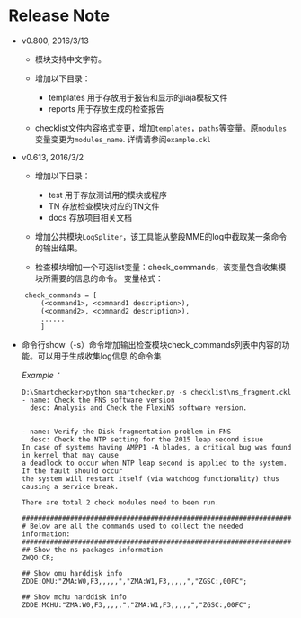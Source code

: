 Release Note
====================
* v0.800, 2016/3/13
  
  + 模块支持中文字符。
  + 增加以下目录：
  
    - templates 用于存放用于报告和显示的jiaja模板文件
    - reports   用于存放生成的检查报告
    
  + checklist文件内容格式变更，增加`templates`，`paths`等变量。原`modules`变量变更为`modules_name`.
    详情请参阅`example.ckl`
    
* v0.613, 2016/3/2

  + 增加以下目录：
    
    - test  用于存放测试用的模块或程序
    - TN    存放检查模块对应的TN文件
    - docs  存放项目相关文档
    
  + 增加公共模块`LogSpliter`，该工具能从整段MME的log中截取某一条命令的输出结果。
  + 检查模块增加一个可选list变量：check_commands，该变量包含收集模块所需要的信息的命令。
变量格式：
````
    check_commands = [
        (<command1>, <command1 description>),
        (<command2>, <command2 description>),
        ......
		]
````    
  
  + 命令行show（-s）命令增加输出检查模块check_commands列表中内容的功能。可以用于生成收集log信息
    的命令集
    
    *Example：*
    
	    D:\Smartchecker>python smartchecker.py -s checklist\ns_fragment.ckl
        - name: Check the FNS software version
          desc: Analysis and Check the FlexiNS software version.


        - name: Verify the Disk fragmentation problem in FNS
          desc: Check the NTP setting for the 2015 leap second issue
        In case of systems having AMPP1 -A blades, a critical bug was found in kernel that may cause
        a deadlock to occur when NTP leap second is applied to the system. If the fault should occur
        the system will restart itself (via watchdog functionality) thus causing a service break.

        There are total 2 check modules need to been run.

	    ####################################################################
        # Below are all the commands used to collect the needed information:
        ####################################################################
        ## Show the ns packages information
        ZWQO:CR;

        ## Show omu harddisk info
        ZDDE:OMU:"ZMA:W0,F3,,,,,","ZMA:W1,F3,,,,,","ZGSC:,00FC";

        ## Show mchu harddisk info
        ZDDE:MCHU:"ZMA:W0,F3,,,,,","ZMA:W1,F3,,,,,","ZGSC:,00FC";